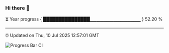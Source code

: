 ### Hi there 👋

⏳ Year progress { ███████████████▁▁▁▁▁▁▁▁▁▁▁▁▁▁▁ } 52.20 %

---

⏰ Updated on Thu, 10 Jul 2025 12:57:01 GMT

![Progress Bar CI](https://github.com/DhruviPatel157/GitHub-Actions-Demo/workflows/Progress%20Bar%20CI/badge.svg)
